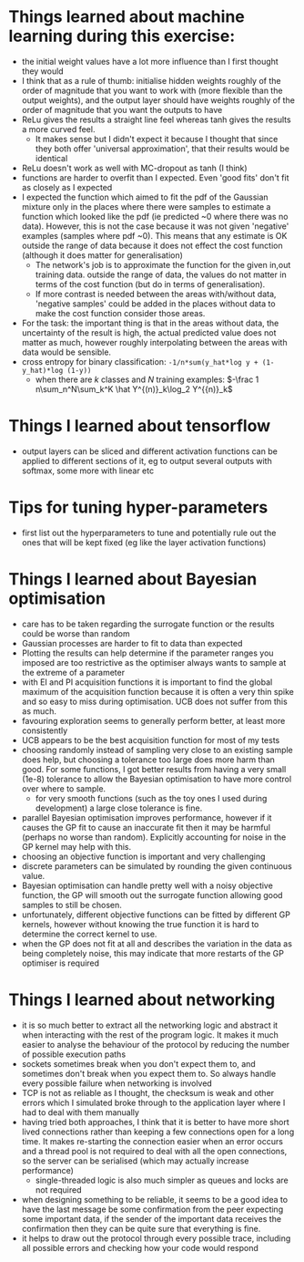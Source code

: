
# Things learned about machine learning during this exercise:
- the initial weight values have a lot more influence than I first thought they would
- I think that as a rule of thumb: initialise hidden weights roughly of the order of magnitude that you want to work with (more flexible than the output weights), and the output layer should have weights roughly of the order of magnitude that you want the outputs to have
- ReLu gives the results a straight line feel whereas tanh gives the results a more curved feel.
    - It makes sense but I didn't expect it because I thought that since they both offer 'universal approximation', that their results would be identical
- ReLu doesn't work as well with MC-dropout as tanh (I think)
- functions are harder to overfit than I expected. Even 'good fits' don't fit as closely as I expected
- I expected the function which aimed to fit the pdf of the Gaussian mixture only in the places where there were samples to estimate a function which looked like the pdf (ie predicted ~0 where there was no data). However, this is not the case because it was not given 'negative' examples (samples where pdf ~0). This means that any estimate is OK outside the range of data because it does not effect the cost function (although it does matter for generalisation)
    - The network's job is to approximate the function for the given in,out training data. outside the range of data, the values do not matter in terms of the cost function (but do in terms of generalisation).
    - If more contrast is needed between the areas with/without data, 'negative samples' could be added in the places without data to make the cost function consider those areas.
- For the task: the important thing is that in the areas without data, the uncertainty of the result is high, the actual predicted value does not matter as much, however roughly interpolating between the areas with data would be sensible.
- cross entropy for binary classification: `-1/n*sum(y_hat*log y + (1-y_hat)*log (1-y))`
    - when there are $k$ classes and $N$ training examples: $-\frac 1 n\sum_n^N\sum_k^K \hat Y^{(n)}_k\log_2 Y^{{n)}_k$

# Things I learned about tensorflow
- output layers can be sliced and different activation functions can be applied to different sections of it, eg to output several outputs with softmax, some more with linear etc


# Tips for tuning hyper-parameters
- first list out the hyperparameters to tune and potentially rule out the ones that will be kept fixed (eg like the layer activation functions)

# Things I learned about Bayesian optimisation
- care has to be taken regarding the surrogate function or the results could be worse than random
- Gaussian processes are harder to fit to data than expected
- Plotting the results can help determine if the parameter ranges you imposed are too restrictive as the optimiser always wants to sample at the extreme of a parameter
- with EI and PI acquisition functions it is important to find the global maximum of the acquisition function because it is often a very thin spike and so easy to miss during optimisation. UCB does not suffer from this as much.
- favouring exploration seems to generally perform better, at least more consistently
- UCB appears to be the best acquisition function for most of my tests
- choosing randomly instead of sampling very close to an existing sample does help, but choosing a tolerance too large does more harm than good. For some functions, I got better results from having a very small (1e-8) tolerance to allow the Bayesian optimisation to have more control over where to sample.
    - for very smooth functions (such as the toy ones I used during development) a large close tolerance is fine.
- parallel Bayesian optimisation improves performance, however if it causes the GP fit to cause an inaccurate fit then it may be harmful (perhaps no worse than random). Explicitly accounting for noise in the GP kernel may help with this.
- choosing an objective function is important and very challenging
- discrete parameters can be simulated by rounding the given continuous value.
- Bayesian optimisation can handle pretty well with a noisy objective function, the GP will smooth out the surrogate function allowing good samples to still be chosen.
- unfortunately, different objective functions can be fitted by different GP kernels, however without knowing the true function it is hard to determine the correct kernel to use.
- when the GP does not fit at all and describes the variation in the data as being completely noise, this may indicate that more restarts of the GP optimiser is required

# Things I learned about networking
- it is so much better to extract all the networking logic and abstract it when interacting with the rest of the program logic. It makes it much easier to analyse the behaviour of the protocol by reducing the number of possible execution paths
- sockets sometimes break when you don't expect them to, and sometimes don't break when you expect them to. So always handle every possible failure when networking is involved
- TCP is not as reliable as I thought, the checksum is weak and other errors which I simulated broke through to the application layer where I had to deal with them manually
- having tried both approaches, I think that it is better to have more short lived connections rather than keeping a few connections open for a long time. It makes re-starting the connection easier when an error occurs and a thread pool is not required to deal with all the open connections, so the server can be serialised (which may actually increase performance)
    - single-threaded logic is also much simpler as queues and locks are not required
- when designing something to be reliable, it seems to be a good idea to have the last message be some confirmation from the peer expecting some important data, if the sender of the important data receives the confirmation then they can be quite sure that everything is fine.
- it helps to draw out the protocol through every possible trace, including all possible errors and checking how your code would respond

